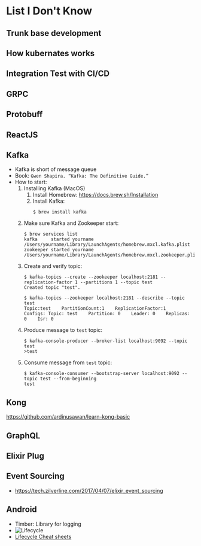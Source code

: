 # List I Don't Know

## Trunk base development

## How kubernates works

## Integration Test with CI/CD

## GRPC

## Protobuff

## ReactJS

## Kafka
- Kafka is short of message queue
- Book: `Gwen Shapira. “Kafka: The Definitive Guide.”`
- How to start:
  1. Installing Kafka (MacOS)
     1. Install Homebrew: https://docs.brew.sh/Installation
     2. Install Kafka:
        ```console
        $ brew install kafka
        ```
  2. Make sure Kafka and Zookeeper start:
        ```console
        $ brew services list
        kafka     started yourname /Users/yourname/Library/LaunchAgents/homebrew.mxcl.kafka.plist
        zookeeper started yourname /Users/yourname/Library/LaunchAgents/homebrew.mxcl.zookeeper.plist
        ```
  3. Create and verify topic:
        ```console
        $ kafka-topics --create --zookeeper localhost:2181 --replication-factor 1 --partitions 1 --topic test
        Created topic "test".
        ```
        ```console
        $ kafka-topics --zookeeper localhost:2181 --describe --topic test
        Topic:test    PartitionCount:1    ReplicationFactor:1    Configs: Topic: test    Partition: 0    Leader: 0    Replicas: 0    Isr: 0
        ```
  4. Produce message to `test` topic:
        ```console
        $ kafka-console-producer --broker-list localhost:9092 --topic test
        >test
        ```
  5. Consume message from `test` topic:
        ```console
        $ kafka-console-consumer --bootstrap-server localhost:9092 --topic test --from-beginning
        test
        ```

## Kong
https://github.com/ardinusawan/learn-kong-basic

## GraphQL

## Elixir Plug

## Event Sourcing
  - https://tech.zilverline.com/2017/04/07/elixir_event_sourcing
  
## Android
  - Timber: Library for logging
  - ![Lifecycle](https://video.udacity-data.com/topher/2018/November/5be286d0_l4-1803sc-a-share-dialog-and-onpause-onresume-border/l4-1803sc-a-share-dialog-and-onpause-onresume-border.png)
  - [Lifecycle Cheat sheets](https://medium.com/androiddevelopers/the-android-lifecycle-cheat-sheet-part-i-single-activities-e49fd3d202ab)
